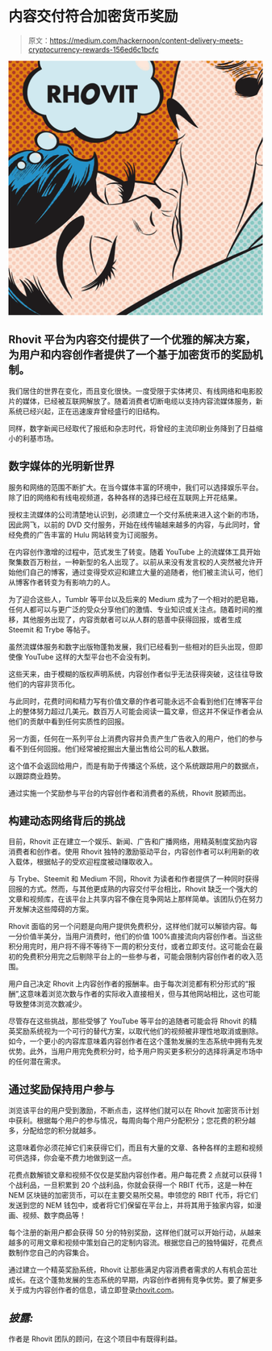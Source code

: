 # 内容交付符合加密货币奖励

> 原文：<https://medium.com/hackernoon/content-delivery-meets-cryptocurrency-rewards-156ed6c1bcfc>

![](img/fc9caee5172e708e0fd263e72f13e7f1.png)

## Rhovit 平台为内容交付提供了一个优雅的解决方案，为用户和内容创作者提供了一个基于加密货币的奖励机制。

我们居住的世界在变化，而且变化很快。一度受限于实体拷贝、有线网络和电影胶片的媒体，已经被互联网解放了。随着消费者切断电缆以支持内容流媒体服务，新系统已经兴起，正在迅速废弃曾经盛行的旧结构。

同样，数字新闻已经取代了报纸和杂志时代，将曾经的主流印刷业务降到了日益缩小的利基市场。

## 数字媒体的光明新世界

服务和网络的范围不断扩大。在当今媒体丰富的环境中，我们可以选择娱乐平台。除了旧的网络和有线电视频道，各种各样的选择已经在互联网上开花结果。

授权主流媒体的公司清楚地认识到，必须建立一个交付系统来进入这个新的市场，因此网飞，以前的 DVD 交付服务，开始在线传输越来越多的内容，与此同时，曾经免费的广告丰富的 Hulu 网站转变为订阅服务。

在内容创作激增的过程中，范式发生了转变。随着 YouTube 上的流媒体工具开始聚集数百万粉丝，一种新型的名人出现了。以前从来没有发言权的人突然被允许开始他们自己的博客，通过变得受欢迎和建立大量的追随者，他们被主流认可，他们从博客作者转变为有影响力的人。

为了迎合这些人，Tumblr 等平台以及后来的 Medium 成为了一个相对的肥皂箱，任何人都可以与更广泛的受众分享他们的激情、专业知识或关注点。随着时间的推移，其他服务出现了，内容贡献者可以从人群的慈善中获得回报，或者生成 Steemit 和 Trybe 等帖子。

虽然流媒体服务和数字出版物蓬勃发展，我们已经看到一些相对的巨头出现，但即使像 YouTube 这样的大型平台也不会没有刺。

这些天来，由于模糊的版权声明系统，内容创作者似乎无法获得突破，这往往导致他们的内容非货币化。

与此同时，花费时间和精力写有价值文章的作者可能永远不会看到他们在博客平台上的整体努力超过几美元。数百万人可能会阅读一篇文章，但这并不保证作者会从他们的贡献中看到任何实质性的回报。

另一方面，任何在一系列平台上消费内容并负责产生广告收入的用户，他们的参与看不到任何回报。他们经常被挖掘出大量出售给公司的私人数据。

这个值不会返回给用户，而是有助于传播这个系统，这个系统跟踪用户的数据点，以跟踪商业趋势。

通过实施一个奖励参与平台的内容创作者和消费者的系统，Rhovit 脱颖而出。

## **构建动态网络背后的挑战**

目前，Rhovit 正在建立一个娱乐、新闻、广告和广播网络，用精英制度奖励内容消费者和创作者。使用 Rhovit 独特的激励驱动平台，内容创作者可以利用新的收入载体，根据帖子的受欢迎程度被动赚取收入。

与 Trybe、Steemit 和 Medium 不同，Rhovit 为读者和作者提供了一种同时获得回报的方式。然而，与其他更成熟的内容交付平台相比，Rhovit 缺乏一个强大的文章和视频库，在该平台上共享内容不像在竞争网站上那样简单。该团队仍在努力开发解决这些障碍的方案。

Rhovit 面临的另一个问题是向用户提供免费积分，这样他们就可以解锁内容。每一分价值半美分，当用户消费时，他们的价值 100%直接流向内容创作者。当这些积分用完时，用户将不得不等待下一周的积分支付，或者立即支付。这可能会在最初的免费积分用完之后剔除平台上的一些参与者，可能会限制内容创作者的收入范围。

用户自己决定 Rhovit 上内容创作者的报酬率。由于每次浏览都有积分形式的“报酬”,这意味着浏览次数与作者的实际收入直接相关，但与其他网站相比，这也可能导致整体浏览次数减少。

尽管存在这些挑战，那些受够了 YouTube 等平台的追随者可能会将 Rhovit 的精英奖励系统视为一个可行的替代方案，以取代他们的视频被非理性地取消或删除。如今，一个更小的内容库意味着内容创作者在这个蓬勃发展的生态系统中拥有先发优势。此外，当用户用完免费积分时，给予用户购买更多积分的选择将满足市场中的任何潜在需求。

## **通过奖励保持用户参与**

浏览该平台的用户受到激励，不断点击，这样他们就可以在 Rhovit 加密货币计划中获利。根据每个用户的参与情况，每周向每个用户分配积分；您花费的积分越多，分配给您的积分就越多。

这意味着你必须花掉它们来获得它们，而且有大量的文章、各种各样的主题和视频可供选择，你会毫不费力地做到这一点。

花费点数解锁文章和视频不仅仅是奖励内容创作者。用户每花费 2 点就可以获得 1 个战利品，一旦积累到 20 个战利品，你就会获得一个 RBIT 代币，这是一种在 NEM 区块链的加密货币，可以在主要交易所交易。申领您的 RBIT 代币，将它们发送到您的 NEM 钱包中，或者将它们保留在平台上，并将其用于独家内容，如漫画、视频、数字商品等！

每个注册的新用户都会获得 50 分的特别奖励，这样他们就可以开始行动，从越来越多的可用文章和视频中策划自己的定制内容流。根据您自己的独特偏好，花费点数制作您自己的内容集合。

通过建立一个精英奖励系统，Rhovit 让那些满足内容消费者需求的人有机会茁壮成长。在这个蓬勃发展的生态系统的早期，内容创作者拥有竞争优势。要了解更多关于成为内容创作者的信息，请立即登录[rhovit.com](http://rhovit.com/)。

## ***披露:***

作者是 Rhovit 团队的顾问，在这个项目中有既得利益。